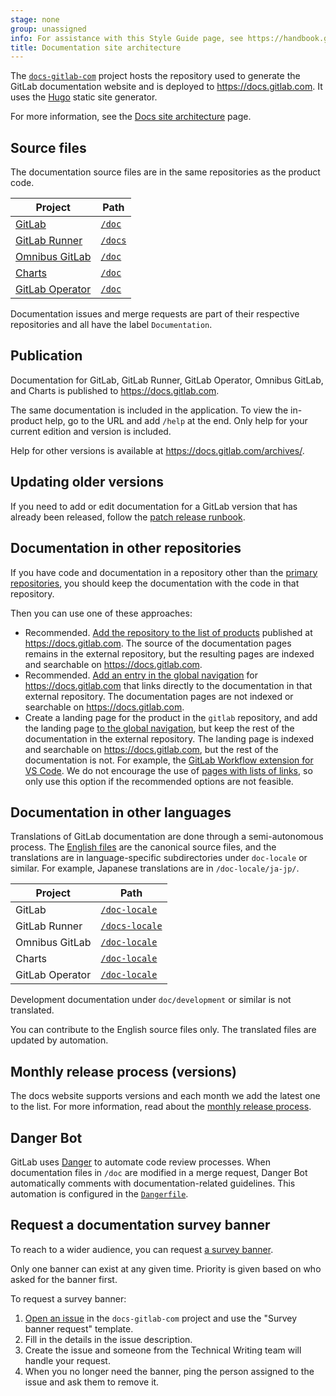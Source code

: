 ```yaml
---
stage: none
group: unassigned
info: For assistance with this Style Guide page, see https://handbook.gitlab.com/handbook/product/ux/technical-writing/#assignments-to-other-projects-and-subjects.
title: Documentation site architecture
---
```


The [`docs-gitlab-com`](https://gitlab.com/gitlab-org/technical-writing/docs-gitlab-com) project hosts
the repository used to generate the GitLab documentation website and
is deployed to <https://docs.gitlab.com>. It uses the [Hugo](https://gohugo.io/)
static site generator.

For more information, see the [Docs site architecture](https://gitlab.com/gitlab-org/technical-writing/docs-gitlab-com/-/blob/main/doc/architecture.md)
page.

## Source files

The documentation source files are in the same repositories as the product code.

| Project | Path |
| --- | --- |
| [GitLab](https://gitlab.com/gitlab-org/gitlab/) | [`/doc`](https://gitlab.com/gitlab-org/gitlab/-/tree/master/doc) |
| [GitLab Runner](https://gitlab.com/gitlab-org/gitlab-runner/) | [`/docs`](https://gitlab.com/gitlab-org/gitlab-runner/-/tree/main/docs) |
| [Omnibus GitLab](https://gitlab.com/gitlab-org/omnibus-gitlab/) | [`/doc`](https://gitlab.com/gitlab-org/omnibus-gitlab/tree/master/doc) |
| [Charts](https://gitlab.com/gitlab-org/charts/gitlab) | [`/doc`](https://gitlab.com/gitlab-org/charts/gitlab/tree/master/doc) |
| [GitLab Operator](https://gitlab.com/gitlab-org/cloud-native/gitlab-operator) | [`/doc`](https://gitlab.com/gitlab-org/cloud-native/gitlab-operator/-/tree/master/doc) |

Documentation issues and merge requests are part of their respective repositories and all have the label `Documentation`.

## Publication

Documentation for GitLab, GitLab Runner, GitLab Operator, Omnibus GitLab, and Charts is published to <https://docs.gitlab.com>.

The same documentation is included in the application. To view the in-product help,
go to the URL and add `/help` at the end.
Only help for your current edition and version is included.

Help for other versions is available at <https://docs.gitlab.com/archives/>.

## Updating older versions

If you need to add or edit documentation for a GitLab version that has already been
released, follow the [patch release runbook](https://gitlab.com/gitlab-org/release/docs/-/blob/master/general/patch/engineers.md).

## Documentation in other repositories

If you have code and documentation in a repository other than the [primary repositories](https://gitlab.com/gitlab-org/technical-writing/docs-gitlab-com/-/blob/main/doc/architecture.md),
you should keep the documentation with the code in that repository.

Then you can use one of these approaches:

- Recommended. [Add the repository to the list of products](https://gitlab.com/gitlab-org/technical-writing/docs-gitlab-com/-/blob/main/doc/development.md#add-a-new-product)
  published at <https://docs.gitlab.com>. The source of the documentation pages remains
  in the external repository, but the resulting pages are indexed and searchable on <https://docs.gitlab.com>.
- Recommended. [Add an entry in the global navigation](global_nav.md#add-a-navigation-entry) for
  <https://docs.gitlab.com> that links directly to the documentation in that external repository.
  The documentation pages are not indexed or searchable on <https://docs.gitlab.com>.
- Create a landing page for the product in the `gitlab` repository, and add the landing page
  [to the global navigation](global_nav.md#add-a-navigation-entry), but keep the rest
  of the documentation in the external repository. The landing page is indexed and
  searchable on <https://docs.gitlab.com>, but the rest of the documentation is not.
  For example, the [GitLab Workflow extension for VS Code](../../../editor_extensions/visual_studio_code/_index.md).
  We do not encourage the use of [pages with lists of links](../topic_types/_index.md#pages-and-topics-to-avoid),
  so only use this option if the recommended options are not feasible.

## Documentation in other languages

Translations of GitLab documentation are done through a semi-autonomous process.
The [English files](#source-files) are the canonical source files, and the translations
are in language-specific subdirectories under `doc-locale` or similar. For example, Japanese translations
are in `/doc-locale/ja-jp/`.

| Project         | Path |
|-----------------|------|
| GitLab          | [`/doc-locale`](https://gitlab.com/gitlab-org/gitlab/-/tree/master/doc-locale) |
| GitLab Runner   | [`/docs-locale`](https://gitlab.com/gitlab-org/gitlab-runner/-/tree/main/docs-locale) |
| Omnibus GitLab  | [`/doc-locale`](https://gitlab.com/gitlab-org/omnibus-gitlab/tree/master/doc-locale) |
| Charts          | [`/doc-locale`](https://gitlab.com/gitlab-org/charts/gitlab/tree/master/doc-locale) |
| GitLab Operator | [`/doc-locale`](https://gitlab.com/gitlab-org/cloud-native/gitlab-operator/-/tree/master/doc-locale) |

Development documentation under `doc/development` or similar is not translated.

You can contribute to the English source files only. The translated files are updated by automation.

## Monthly release process (versions)

The docs website supports versions and each month we add the latest one to the list.
For more information, read about the [monthly release process](https://gitlab.com/gitlab-org/technical-writing/docs-gitlab-com/-/blob/main/doc/releases.md).

## Danger Bot

GitLab uses [Danger](https://github.com/danger/danger) to automate code review processes.
When documentation files in `/doc` are modified in a merge request,
Danger Bot automatically comments with documentation-related guidelines.
This automation is configured in the [`Dangerfile`](https://gitlab.com/gitlab-org/gitlab/-/blob/master/danger/documentation/Dangerfile).

## Request a documentation survey banner

To reach to a wider audience, you can request
[a survey banner](https://gitlab.com/gitlab-org/technical-writing/docs-gitlab-com/-/blob/main/doc/maintenance.md#survey-banner).

Only one banner can exist at any given time. Priority is given based on who
asked for the banner first.

To request a survey banner:

1. [Open an issue](https://gitlab.com/gitlab-org/technical-writing/docs-gitlab-com/-/issues/new?issue[title]=Survey%20banner%20request&issuable_template=Survey%20banner%20request)
   in the `docs-gitlab-com` project and use the "Survey banner request" template.
1. Fill in the details in the issue description.
1. Create the issue and someone from the Technical Writing team will handle your request.
1. When you no longer need the banner, ping the person assigned to the issue and ask them to remove it.
